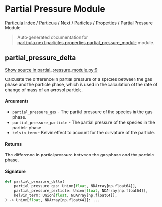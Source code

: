 # Partial Pressure Module

[Particula Index](../../../../README.md#particula-index) / [Particula](../../../index.md#particula) / [Next](../../index.md#next) / [Particles](../index.md#particles) / [Properties](./index.md#properties) / Partial Pressure Module

> Auto-generated documentation for [particula.next.particles.properties.partial_pressure_module](https://github.com/uncscode/particula/blob/main/particula/next/particles/properties/partial_pressure_module.py) module.

## partial_pressure_delta

[Show source in partial_pressure_module.py:9](https://github.com/uncscode/particula/blob/main/particula/next/particles/properties/partial_pressure_module.py#L9)

Calculate the difference in partial pressure of a species between the gas
phase and the particle phase, which is used in the calculation of the rate
of change of mass of an aerosol particle.

#### Arguments

- `partial_pressure_gas` - The partial pressure of the species in the
    gas phase.
- `partial_pressure_particle` - The partial pressure of the species in
    the particle phase.
- `kelvin_term` - Kelvin effect to account for the curvature of
    the particle.

#### Returns

The difference in partial pressure between the gas phase and the
    particle phase.

#### Signature

```python
def partial_pressure_delta(
    partial_pressure_gas: Union[float, NDArray[np.float64]],
    partial_pressure_particle: Union[float, NDArray[np.float64]],
    kelvin_term: Union[float, NDArray[np.float64]],
) -> Union[float, NDArray[np.float64]]: ...
```
